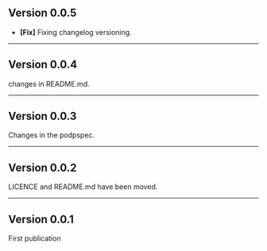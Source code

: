 ## Version 0.0.5

- **[Fix]** Fixing changelog versioning.

---
## Version 0.0.4

changes in README.md.

---
## Version 0.0.3

Changes in the podpspec.

---
## Version 0.0.2

LICENCE and README.md have been moved.

---
## Version 0.0.1

First publication